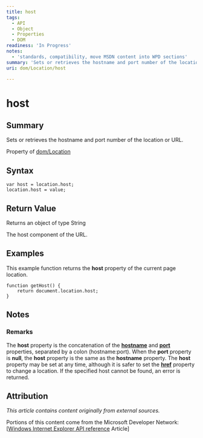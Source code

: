 ```yaml
---
title: host
tags:
  - API
  - Object
  - Properties
  - DOM
readiness: 'In Progress'
notes:
  - 'standards, compatibility, move MSDN content into WPD sections'
summary: 'Sets or retrieves the hostname and port number of the location or URL.'
uri: dom/Location/host

---
```

# host

## Summary

Sets or retrieves the hostname and port number of the location or URL.

<span data-meta="applies_to" data-type="key">Property of <span data-type="value">[dom/Location](/dom/Location)</span></span>

## Syntax

``` {.js}
var host = location.host;
location.host = value;
```

## Return Value

<span data-meta="return" data-type="key">Returns an object of type <span data-type="value">String</span></span>

The host component of the URL.

## Examples

This example function returns the **host** property of the current page location.

``` {.js}
function getHost() {
    return document.location.host;
}
```

## Notes

### Remarks

The **host** property is the concatenation of the [**hostname**](/dom/Location/hostname) and [**port**](/dom/Location/port) properties, separated by a colon (hostname:port). When the **port** property is **null**, the **host** property is the same as the **hostname** property. The **host** property may be set at any time, although it is safer to set the [**href**](/dom/Location/href) property to change a location. If the specified host cannot be found, an error is returned.

## Attribution

*This article contains content originally from external sources.*

Portions of this content come from the Microsoft Developer Network: [[Windows Internet Explorer API reference](http://msdn.microsoft.com/en-us/library/ie/hh828809%28v=vs.85%29.aspx) Article]

